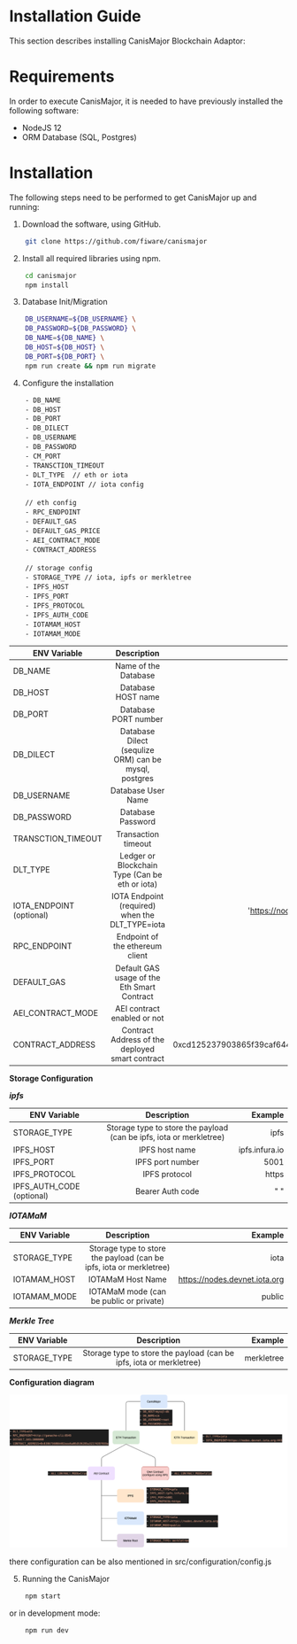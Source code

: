 # Installation Guide

This section describes installing CanisMajor Blockchain Adaptor:


# Requirements
In order to execute CanisMajor, it is needed to have previously installed the following software:
 - NodeJS 12
 - ORM Database (SQL, Postgres)


 # Installation

The following steps need to be performed to get CanisMajor up and running:


1. Download the software, using GitHub.

```sh
    git clone https://github.com/fiware/canismajor
```

2. Install all required libraries using npm.

```sh
    cd canismajor
    npm install
```

3. Database Init/Migration
 
```sh
    DB_USERNAME=${DB_USERNAME} \
    DB_PASSWORD=${DB_PASSWORD} \
    DB_NAME=${DB_NAME} \
    DB_HOST=${DB_HOST} \
    DB_PORT=${DB_PORT} \
    npm run create && npm run migrate
```

4. Configure the installation
 
```sh
    - DB_NAME
    - DB_HOST
    - DB_PORT
    - DB_DILECT
    - DB_USERNAME
    - DB_PASSWORD
    - CM_PORT
    - TRANSCTION_TIMEOUT
    - DLT_TYPE  // eth or iota
    - IOTA_ENDPOINT // iota config
    
    // eth config
    - RPC_ENDPOINT
    - DEFAULT_GAS
    - DEFAULT_GAS_PRICE
    - AEI_CONTRACT_MODE
    - CONTRACT_ADDRESS
    
    // storage config
    - STORAGE_TYPE // iota, ipfs or merkletree
    - IPFS_HOST
    - IPFS_PORT
    - IPFS_PROTOCOL
    - IPFS_AUTH_CODE
    - IOTAMAM_HOST
    - IOTAMAM_MODE
```


| ENV Variable        | Description           | Example  |
| ------------- |:-------------:| -----:|
| DB_NAME      | Name of the Database | cm |
| DB_HOST      | Database HOST name      |   localhost |
| DB_PORT | Database PORT number      |    3306 |
| DB_DILECT | Database Dilect (sequlize ORM) can be mysql, postgres     |    mysql |
| DB_USERNAME | Database User Name      |    root |
| DB_PASSWORD | Database Password      |    root |
| TRANSCTION_TIMEOUT | Transaction timeout    |    1000 |
| DLT_TYPE | Ledger or Blockchain Type (Can be eth or iota)      |    eth |
| IOTA_ENDPOINT (optional) | IOTA Endpoint (required) when the DLT_TYPE=iota      |    'https://nodes.devnet.iota.org:443' |
| RPC_ENDPOINT | Endpoint of the ethereum client     |    'http://127.0.0.1:8545' |
| DEFAULT_GAS | Default GAS usage of the Eth Smart Contract     |    300000 |
| AEI_CONTRACT_MODE | AEI contract enabled or not      |    true |
| CONTRACT_ADDRESS | Contract Address of the deployed smart contract      |    0xcd125237903865f39caf6443209c89bA70a4A385 |
    
    
 **Storage Configuration**   

***ipfs***
    
| ENV Variable        | Description           | Example  |
| ------------- |:-------------:| -----:|
| STORAGE_TYPE | Storage type to store the payload (can be ipfs, iota or merkletree)     |    ipfs |
| IPFS_HOST | IPFS host name     |    ipfs.infura.io |
| IPFS_PORT | IPFS port number     |    5001 |
| IPFS_PROTOCOL | IPFS protocol     |    https |
| IPFS_AUTH_CODE (optional) | Bearer Auth code     |  " "   |

***IOTAMaM***
    
| ENV Variable        | Description           | Example  |
| ------------- |:-------------:| -----:|
| STORAGE_TYPE | Storage type to store the payload (can be ipfs, iota or merkletree)     |    iota |
| IOTAMAM_HOST | IOTAMaM Host Name   |    https://nodes.devnet.iota.org |
| IOTAMAM_MODE | IOTAMaM mode (can be public or private)     |    public |

***Merkle Tree***
    
| ENV Variable        | Description           | Example  |
| ------------- |:-------------:| -----:|
| STORAGE_TYPE | Storage type to store the payload (can be ipfs, iota or merkletree)     |    merkletree |


**Configuration diagram** 

![config](https://raw.githubusercontent.com/FIWARE-Blockchain/tutorials.Step-by-Step/master/docs/config.png)


there configuration can be also mentioned in src/configuration/config.js


5. Running the CanisMajor

```sh
    npm start
```
or in development mode:

```sh
    npm run dev
```

